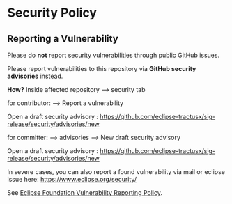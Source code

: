 # Security Policy

## Reporting a Vulnerability

Please do **not** report security vulnerabilities through public GitHub issues.

Please report vulnerabilities to this repository via **GitHub security advisories** instead.

__How?__ Inside affected repository --> security tab

for contributor:
--> Report a vulnerability

Open a draft security advisory : https://github.com/eclipse-tractusx/sig-release/security/advisories/new

for committer:
--> advisories --> New draft security advisory

Open a draft security advisory : https://github.com/eclipse-tractusx/sig-release/security/advisories/new

In severe cases, you can also report a found vulnerability via mail or eclipse issue here: https://www.eclipse.org/security/

See [Eclipse Foundation Vulnerability Reporting Policy](https://www.eclipse.org/projects/handbook/#vulnerability).
